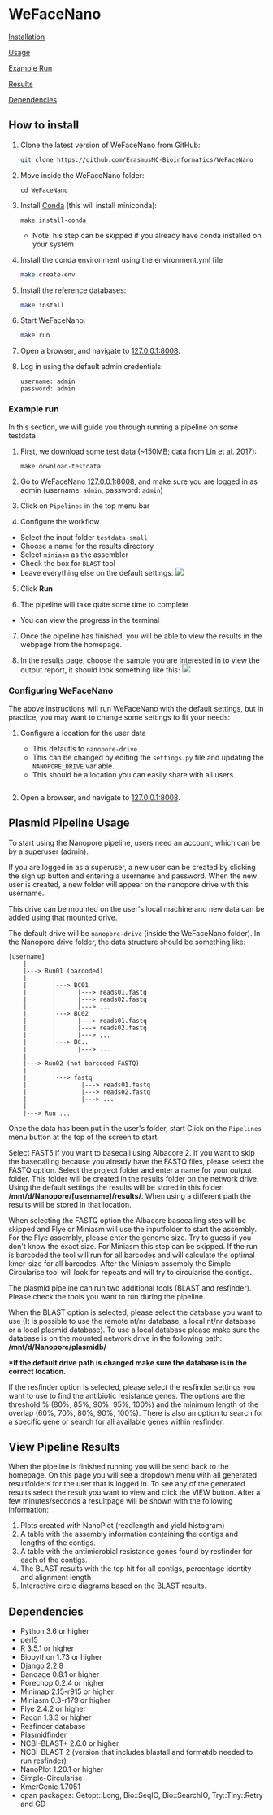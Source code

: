 # WeFaceNano

[Installation](#how-to-install)

[Usage](#plasmid-pipeline-usage)

[Example Run](#example-run)

[Results](#results)

[Dependencies](#dependencies)


## How to install

1. Clone the latest version of WeFaceNano from GitHub:
   ```bash
   git clone https://github.com/ErasmusMC-Bioinformatics/WeFaceNano
   ```
2. Move inside the WeFaceNano folder:
   ```
   cd WeFaceNano
   ```

3. Install [Conda](https://docs.conda.io/projects/conda/en/latest/user-guide/install/) (this will install miniconda):
   ```
   make install-conda
   ```
   - Note: his step can be skipped if you already have conda installed on your system


4. Install the conda environment using the environment.yml file
   ```bash
   make create-env
   ```

5. Install the reference databases:
   ```bash
   make install
   ```

5. Start WeFaceNano:
   ```bash
   make run
   ```

6. Open a browser, and navigate to [127.0.0.1:8008](http://127.0.0.1:8008).

7. Log in using the default admin credentials:
   ```
   username: admin
   password: admin
   ```


### Example run

In this section, we will guide you through running a pipeline on some testdata

1. First, we download some test data (~150MB; data from [Lin et al. 2017](http://gigadb.org/dataset/100387)):
   ```
   make download-testdata
   ```
2. Go to WeFaceNano [127.0.0.1:8008](https://127.0.0.1:8008), and make sure you are logged in as admin (username: `admin`, password: `admin`)

3. Click on `Pipelines` in the top menu bar

4. Configure the workflow
  - Select the input folder `testdata-small`
  - Choose a name for the results directory
  - Select `miniasm` as the assembler
  - Check the box for `BLAST` tool
  - Leave everything else on the default settings:
    ![](screenshot.png)

5. Click **Run**

6. The pipeline will take quite some time to complete
  - You can view the progress in the terminal

7. Once the pipeline has finished, you will be able to view the results in the webpage from the homepage.

8. In the results page, choose the sample you are interested in to view the output report, it should look something like this:
  ![](screenshot_results.png)




### Configuring WeFaceNano

The above instructions will run WeFaceNano with the default settings, but in practice, you may want to change some settings to fit your needs:

1. Configure a location for the user data
   - This defautls to `nanopore-drive`
   - This can be changed by editing the `settings.py` file and updating the `NANOPORE_DRIVE` variable.
   - This should be a location you can easily share with all users


   ```
9. Open a browser, and navigate to [127.0.0.1:8008](http://127.0.0.1:8008).



## Plasmid Pipeline Usage

To start using the Nanopore pipeline, users need an account, which can be by a superuser (admin).

If you are logged in as a superuser, a new user can be created by clicking the sign up button and entering a username and password.
When the new user is created, a new folder will appear on the nanopore drive with this username.

This drive can be mounted on the user's local machine and new data can be added using that mounted drive.

The default drive will be `nanopore-drive` (inside the WeFaceNano folder). In the Nanopore drive folder, the data structure should be something like:

```text
[username]
    |
    |---> Run01 (barcoded)
    |       |
    |       |---> BC01
    |       |      |---> reads01.fastq
    |       |      |---> reads02.fastq
    |       |      |---> ...
    |       |---> BC02
    |       |      |---> reads01.fastq
    |       |      |---> reads02.fastq
    |       |      |---> ...
    |       |---> BC..
    |              |---> ...
    |
    |---> Run02 (not barcoded FASTQ)
    |       |
    |       |---> fastq
    |               |---> reads01.fastq
    |               |---> reads02.fastq
    |               |---> ...
    |
    |---> Run ...
```

Once the data has been put in the user's folder, start
Click on the `Pipelines` menu button at the top of the screen to start.

Select FAST5 if you want to basecall using Albacore 2. If you want to skip the basecalling because you already have the FASTQ files, please select the FASTQ option. Select the project folder and enter a name for your output folder. This folder will be created in the results folder on the network drive. Using the default settings the results will be stored in this folder: <b>/mnt/d/Nanopore/[username]/results/</b>. When using a different path the results will be stored in that location.

When selecting the FASTQ option the Albacore basecalling step will be skipped and Flye or Miniasm will use the inputfolder to start the assembly. For the Flye assembly, please enter the genome size. Try to guess if you don't know the exact size. For Miniasm this step can be skipped. If the run is barcoded the tool will run for all barcodes and will calculate the optimal kmer-size for all barcodes. After the Miniasm assembly the Simple-Circularise tool will look for repeats and will try to circularise the contigs.

The plasmid pipeline can run two additional tools (BLAST and resfinder). Please check the tools you want to run during the pipeline.

When the BLAST option is selected, please select the database you want to use (It is possible to use the remote nt/nr database, a local nt/nr database or a local plasmid database). To use a local database please make sure the database is on the mounted network drive in the following path: <b>/mnt/d/Nanopore/plasmidb/</b>

<b>*If the default drive path is changed make sure the database is in the correct location.</b>

If the resfinder option is selected, please select the resfinder settings you want to use to find the antibiotic resistance genes.
The options are the threshold % (80%, 85%, 90%, 95%, 100%) and the minimum length of the overlap (60%, 70%, 80%, 90%, 100%).
There is also an option to search for a specific gene or search for all available genes within resfinder.

## <a name="results"></a>View Pipeline Results

When the pipeline is finished running you will be send back to the homepage. On this page you will see a dropdown menu with all generated resultfolders for the user that is logged in. To see any of the generated results select the result you want to view and click the VIEW button. After a few minutes/seconds a resultpage will be shown with the following information:

1. Plots created with NanoPlot (readlength and yield histogram)
2. A table with the assembly information containing the contigs and lengths of the contigs.
3. A table with the antimicrobial resistance genes found by resfinder for each of the contigs.
4. The BLAST results with the top hit for all contigs, percentage identity and alignment length
5. Interactive circle diagrams based on the BLAST results.

## Dependencies

* Python 3.6 or higher
* perl5
* R 3.5.1 or higher
* Biopython 1.73 or higher
* Django 2.2.8
* Bandage 0.8.1 or higher
* Porechop 0.2.4 or higher
* Minimap 2.15-r915 or higher
* Miniasm 0.3-r179 or higher
* Flye 2.4.2 or higher
* Racon 1.3.3 or higher
* Resfinder database
* Plasmidfinder
* NCBI-BLAST+ 2.6.0 or higher
* NCBI-BLAST 2 (version that includes blastall and formatdb needed to run resfinder)
* NanoPlot 1.20.1 or higher
* Simple-Circularise
* KmerGenie 1.7051
* cpan packages: Getopt::Long, Bio::SeqIO, Bio::SearchIO, Try::Tiny::Retry and GD
